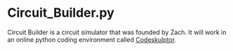 # Circuit_Builder.py
Circuit Builder is a circuit simulator that was founded by Zach. It will work in an online python coding environment called [Codeskulptor](http://codeskulptor.org/). 
